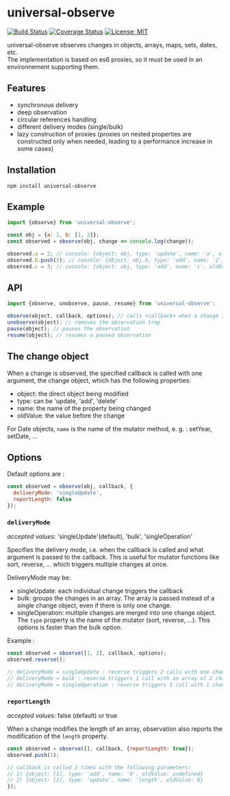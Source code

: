 # universal-observe
[![Build Status](https://travis-ci.org/couralex/universal-observe.svg?branch=master)](https://travis-ci.org/couralex/universal-observe)
[![Coverage Status](https://coveralls.io/repos/github/couralex/universal-observe/badge.svg?branch=master)](https://coveralls.io/github/couralex/universal-observe?branch=master)
[![License: MIT](https://img.shields.io/badge/License-MIT-blue.svg)](https://opensource.org/licenses/MIT)

universal-observe observes changes in objects, arrays, maps, sets, dates, etc.  
The implementation is based on es6 proxies, so it must be used in an environnement supporting them.

## Features
- synchronous delivery
- deep observation
- circular references handling
- different delivery modes (single/bulk)
- lazy construction of proxies (proxies on nested properties are constructed only when needed, leading to a performance increase in some cases)


## Installation

```
npm install universal-observe
```

## Example

```js
import {observe} from 'universal-observe';

const obj = {a: 1, b: [1, 2]};
const observed = observe(obj, change => console.log(change));

observed.a = 2; // console: {object: obj, type: 'update', name: 'a', oldValue: 1}
observed.b.push(3); // console: {object: obj.b, type: 'add', name: '2', oldValue: undefined}
observed.c = 3; // console: {object: obj, type: 'add', name: 'c', oldValue: undefined}
```

## API

```js
import {observe, unobserve, pause, resume} from 'universal-observe';

observe(object, callback, options); // calls <callback> when a change is observed on <object>
unobserve(object); // removes the observation trap
pause(object); // pauses the observation
resume(object); // resumes a paused observation
```

## The change object

When a change is observed, the specified callback is called with one argument, the change object, which has the following properties:
- object: the direct object being modified
- type: can be 'update, 'add', 'delete'
- name: the name of the property being changed
- oldValue: the value before the change

For Date objects, `name` is the name of the mutator method, e. g. : setYear, setDate, ...


## Options

Default options are :

```js
const observed = observe(obj, callback, {
  deliveryMode: 'singleUpdate',
  reportLength: false
});
```

### `deliveryMode`
*accepted values*: 'singleUpdate'(default), 'bulk', 'singleOperation'

Specifies the delivery mode, i.e. when the callback is called and what argument is passed to the callback.
This is useful for mutator functions like sort, reverse, ... which triggers multiple changes at once.

DeliveryMode may be:
- singleUpdate: each individual change triggers the callback
- bulk: groups the changes in an array. The array is passed instead of a single change object, even if there is only one change.
- singleOperation: multiple changes are merged into one change object. The `type` property is the name of the mutator (sort, reverse, ...). This options is faster than the bulk option.

Example :
```js
const observed = observe([1, 2], callback, options);
observed.reverse();

// deliveryMode = singleUpdate : reverse triggers 2 calls with one change object each time
// deliveryMode = bulk : reverse triggers 1 call with an array of 2 change object
// deliveryMode = singleOperation : reverse triggers 1 call with 1 change object whose type is 'reverse'
```



### `reportLength`
*accepted values*: false (default) or true

When a change modifies the length of an array, observation also reports the modification of the `length` property.

```js
const observed = observe([], callback, {reportLength: true});
observed.push(1);

// callback is called 2 times with the following parameters:
// 1) {object: [1], type: 'add', name: '0', oldValue: undefined}
// 2) {object: [1], type: 'update', name: 'length', oldValue: 0}
});
```
